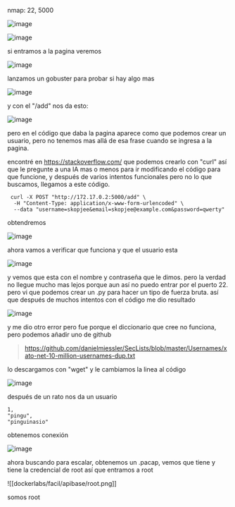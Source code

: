 nmap: 22, 5000

![image](https://github.com/user-attachments/assets/b99f8501-fe25-4b4a-9532-5991897b8c04)

![image](https://github.com/user-attachments/assets/47a7c11a-dca9-4d5d-ae6e-f800286aeae5)

si entramos a la pagina veremos 

![image](https://github.com/user-attachments/assets/e45554dd-19db-4c9a-a5a5-8b1e103c879b)

lanzamos un gobuster para probar si hay algo mas

![image](https://github.com/user-attachments/assets/38ed2d4e-2253-4b62-ab45-b6a0116a2b9c)

y con el "/add" nos da esto: 

![image](https://github.com/user-attachments/assets/69c207e2-d7a1-4ed2-9eb4-a1bae5acf4ad)

pero en el código que daba la pagina aparece como que podemos crear un usuario, pero no tenemos mas allá de esa frase cuando se ingresa a la pagina. 

encontré en https://stackoverflow.com/ que podemos crearlo con "curl" así que le pregunte a una IA mas o menos para ir modificando el código para que funcione, y después de varios intentos funcionales pero no lo que buscamos, llegamos a este código. 

     curl -X POST "http://172.17.0.2:5000/add" \                           
      -H "Content-Type: application/x-www-form-urlencoded" \       
      --data "username=skopjee&email=skopjee@example.com&password=qwerty"

obtendremos 

![image](https://github.com/user-attachments/assets/4649bada-d5af-4f41-9ae3-cabd9d92640f)

ahora vamos a verificar que funciona y que el usuario esta

![image](https://github.com/user-attachments/assets/4c1e8e59-4bed-4fcf-9bb4-3d471c95e686)

y vemos que esta con el nombre y contraseña que le dimos. pero la verdad no llegue mucho mas lejos porque aun así no puedo entrar por el puerto 22. pero vi que podemos crear un .py para hacer un tipo de fuerza bruta. así que después de muchos intentos con el código me dio resultado

![image](https://github.com/user-attachments/assets/c110c091-21de-46d5-808a-6c20c6577290)

y me dio otro error pero fue porque el diccionario que cree no funciona, pero podemos añadir uno de github

> https://github.com/danielmiessler/SecLists/blob/master/Usernames/xato-net-10-million-usernames-dup.txt

lo descargamos con "wget" y le cambiamos la linea al código

![image](https://github.com/user-attachments/assets/0968d3f4-3d76-4533-ae24-5c61819eba18)

después de un rato nos da un usuario 


    1, 
    "pingu", 
    "pinguinasio"

obtenemos conexión

![image](https://github.com/user-attachments/assets/9ce72e74-9a90-44b3-9953-5313aee58cc0)

ahora buscando para escalar, obtenemos un .pacap, vemos que tiene y tiene la credencial de root así que entramos a root 

![[dockerlabs/facil/apibase/root.png]]

somos root
